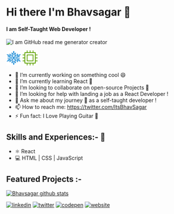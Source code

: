 # Hi there I'm Bhavsagar 👋
 
#### I am Self-Taught Web Developer !

![I am GitHub read me generator creator](https://pbs.twimg.com/profile_banners/797774948/1597079216/1500x500)

<a href='https://archiveprogram.github.com/'><img src='https://raw.githubusercontent.com/acervenky/animated-github-badges/master/assets/acbadge.gif' width='40' height='40'></a> <a href='https://docs.github.com/en/developers'><img src='https://raw.githubusercontent.com/acervenky/animated-github-badges/master/assets/devbadge.gif' width='40' height='40'></a> 

- 🔭 I’m currently working on something cool 😄 
- 🌱 I’m currently learning React 📖 
- 👯 I’m looking to collaborate on open-source Projects 📖 
- 🤔 I’m looking for help with landing a job as a React Developer !
- 💬 Ask me about my journey 🚣  as a self-taught developer !  
- 📫 How to reach me: https://twitter.com/ItsBhavSagar 
- ⚡ Fun fact: I Love Playing Guitar 🎸 
## Skills and Experiences:- 🤺
- ⚛️ React 
- 💻 HTML | CSS | JavaScript

## Featured Projects :-

[![Bhavsagar github stats](https://github-readme-stats.vercel.app/api?username=ItsBhav)](https://github.com/ItsBhav/github-readme-stats)

[<img src='https://cdn.jsdelivr.net/npm/simple-icons@3.0.1/icons/linkedin.svg' alt='linkedin' height='40'>](https://www.linkedin.com/in/https://www.linkedin.com/in/chaudharybhavsagar//)  [<img src='https://cdn.jsdelivr.net/npm/simple-icons@3.0.1/icons/twitter.svg' alt='twitter' height='40'>](https://twitter.com/ItsBhavSagar)  [<img src='https://cdn.jsdelivr.net/npm/simple-icons@3.0.1/icons/codepen.svg' alt='codepen' height='40'>](https://codepen.io/https://codepen.io/bhavsagar)  [<img src='https://cdn.jsdelivr.net/npm/simple-icons@3.0.1/icons/icloud.svg' alt='website' height='40'>](bhav.io)  

